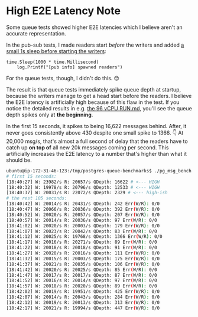 # High E2E Latency Note

Some queue tests showed higher E2E latencies which I believe aren't an accurate representation.

In the pub-sub tests, I made readers start _before_ the writers and added [a small 1s sleep before starting the writers](../../pubsub/pubsub_runner.go):
```goland
time.Sleep(1000 * time.Millisecond)
	log.Printf("[pub info] spawned readers")
```
For the queue tests, though, I didn't do this. 😔

The result is that queue tests immediately spike queue depth at startup, because the writers manage to get a head start before the readers.
I believe the E2E latency is artificially high because of this flaw in the test. If you notice the detailed results in e.g. [the 96 vCPU RUN.md](96vcpu/single_node/run.md), you'll see the queue depth spikes only at **the beginning**.

In the first 15 seconds, it spikes to being 16,622 messages behind. After, it never goes consistently above 430 despite one small spike to 1366. 👇
At 20,000 msg/s, that's almost a full second of delay that the readers have to catch up **on top of** all new 20k messages coming per second.
This artificially increases the E2E latency to a number that's higher than what it should be.
```bash
ubuntu@ip-172-31-46-123:/tmp/postgres-queue-benchmarks$ ./pg_msg_bench   --host=$HOST   --port=5432   --db=benchmark   --user=postgres   --password=postgres   --writers=100   --readers=200   --duration=120s   --payload=1024   --report=5s  --throttle_writes=20000 --mode=queue --tune-table-vacuum
# first 15 seconds:
[18:40:27] W: 23982/s R: 20657/s QDepth: 16622 # <--- HIGH
[18:40:32] W: 19978/s R: 20796/s QDepth: 12533 # <--- HIGH
[18:40:37] W: 20031/s R: 22072/s QDepth: 2329 # <--- high-ish
# the rest 105 seconds:
[18:40:42] W: 20014/s R: 20431/s QDepth: 242 Err(W/R): 0/0
[18:40:47] W: 20066/s R: 20036/s QDepth: 392 Err(W/R): 0/0
[18:40:52] W: 20020/s R: 20057/s QDepth: 207 Err(W/R): 0/0
[18:40:57] W: 20014/s R: 20036/s QDepth: 97 Err(W/R): 0/0
[18:41:02] W: 20020/s R: 20003/s QDepth: 179 Err(W/R): 0/0
[18:41:07] W: 20023/s R: 20042/s QDepth: 83 Err(W/R): 0/0
[18:41:12] W: 20025/s R: 19768/s QDepth: 1366 Err(W/R): 0/0
[18:41:17] W: 20016/s R: 20271/s QDepth: 89 Err(W/R): 0/0
[18:41:22] W: 20018/s R: 20018/s QDepth: 91 Err(W/R): 0/0
[18:41:27] W: 20020/s R: 20016/s QDepth: 111 Err(W/R): 0/0
[18:41:32] W: 20015/s R: 20003/s QDepth: 175 Err(W/R): 0/0
[18:41:37] W: 20021/s R: 20035/s QDepth: 106 Err(W/R): 0/0
[18:41:42] W: 20020/s R: 20025/s QDepth: 85 Err(W/R): 0/0
[18:41:47] W: 20017/s R: 20017/s QDepth: 87 Err(W/R): 0/0
[18:41:52] W: 20016/s R: 20014/s QDepth: 97 Err(W/R): 0/0
[18:41:57] W: 20018/s R: 20020/s QDepth: 89 Err(W/R): 0/0
[18:42:02] W: 20019/s R: 19951/s QDepth: 425 Err(W/R): 0/0
[18:42:07] W: 20014/s R: 20043/s QDepth: 284 Err(W/R): 0/0
[18:42:12] W: 20019/s R: 20013/s QDepth: 313 Err(W/R): 0/0
[18:42:17] W: 20021/s R: 19994/s QDepth: 447 Err(W/R): 0/0
```
